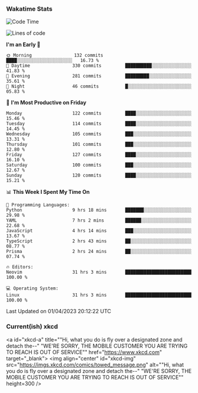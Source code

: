 ### Wakatime Stats
<!--START_SECTION:waka-->
![Code Time](http://img.shields.io/badge/Code%20Time-1%2C554%20hrs%2029%20mins-blue)

![Lines of code](https://img.shields.io/badge/From%20Hello%20World%20I%27ve%20Written-508.7%20thousand%20lines%20of%20code-blue)

**I'm an Early 🐤** 

```text
🌞 Morning                132 commits         ████░░░░░░░░░░░░░░░░░░░░░   16.73 % 
🌆 Daytime                330 commits         ██████████░░░░░░░░░░░░░░░   41.83 % 
🌃 Evening                281 commits         █████████░░░░░░░░░░░░░░░░   35.61 % 
🌙 Night                  46 commits          █░░░░░░░░░░░░░░░░░░░░░░░░   05.83 % 
```
📅 **I'm Most Productive on Friday** 

```text
Monday                   122 commits         ████░░░░░░░░░░░░░░░░░░░░░   15.46 % 
Tuesday                  114 commits         ████░░░░░░░░░░░░░░░░░░░░░   14.45 % 
Wednesday                105 commits         ███░░░░░░░░░░░░░░░░░░░░░░   13.31 % 
Thursday                 101 commits         ███░░░░░░░░░░░░░░░░░░░░░░   12.80 % 
Friday                   127 commits         ████░░░░░░░░░░░░░░░░░░░░░   16.10 % 
Saturday                 100 commits         ███░░░░░░░░░░░░░░░░░░░░░░   12.67 % 
Sunday                   120 commits         ████░░░░░░░░░░░░░░░░░░░░░   15.21 % 
```


📊 **This Week I Spent My Time On** 

```text
💬 Programming Languages: 
Python                   9 hrs 18 mins       ███████░░░░░░░░░░░░░░░░░░   29.98 % 
YAML                     7 hrs 2 mins        ██████░░░░░░░░░░░░░░░░░░░   22.68 % 
JavaScript               4 hrs 14 mins       ███░░░░░░░░░░░░░░░░░░░░░░   13.67 % 
TypeScript               2 hrs 43 mins       ██░░░░░░░░░░░░░░░░░░░░░░░   08.77 % 
Prisma                   2 hrs 24 mins       ██░░░░░░░░░░░░░░░░░░░░░░░   07.74 % 

🔥 Editors: 
Neovim                   31 hrs 3 mins       █████████████████████████   100.00 % 

💻 Operating System: 
Linux                    31 hrs 3 mins       █████████████████████████   100.00 % 
```


 Last Updated on 01/04/2023 20:12:22 UTC
<!--END_SECTION:waka-->

### Current(ish) xkcd
<a id="xkcd-a" title=""Hi, what you do is fly over a designated zone and detach the--" "WE'RE SORRY, THE MOBILE CUSTOMER YOU ARE TRYING TO REACH IS OUT OF SERVICE"" href="https://www.xkcd.com" target="_blank">
        <img align="center" id="xkcd-img" src="https://imgs.xkcd.com/comics/towed_message.png" alt=""Hi, what you do is fly over a designated zone and detach the--" "WE'RE SORRY, THE MOBILE CUSTOMER YOU ARE TRYING TO REACH IS OUT OF SERVICE"" height=300 />
</a>
